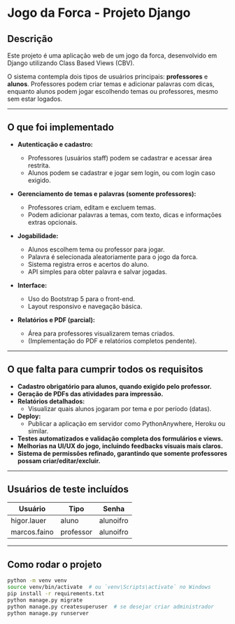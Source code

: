 # Jogo da Forca - Projeto Django

## Descrição

Este projeto é uma aplicação web de um jogo da forca, desenvolvido em Django utilizando Class Based Views (CBV). 

O sistema contempla dois tipos de usuários principais: **professores** e **alunos**. Professores podem criar temas e adicionar palavras com dicas, enquanto alunos podem jogar escolhendo temas ou professores, mesmo sem estar logados.

---

## O que foi implementado

- **Autenticação e cadastro:**  
  - Professores (usuários staff) podem se cadastrar e acessar área restrita.  
  - Alunos podem se cadastrar e jogar sem login, ou com login caso exigido.

- **Gerenciamento de temas e palavras (somente professores):**  
  - Professores criam, editam e excluem temas.  
  - Podem adicionar palavras a temas, com texto, dicas e informações extras opcionais.

- **Jogabilidade:**  
  - Alunos escolhem tema ou professor para jogar.  
  - Palavra é selecionada aleatoriamente para o jogo da forca.  
  - Sistema registra erros e acertos do aluno.  
  - API simples para obter palavra e salvar jogadas.

- **Interface:**  
  - Uso do Bootstrap 5 para o front-end.  
  - Layout responsivo e navegação básica.

- **Relatórios e PDF (parcial):**  
  - Área para professores visualizarem temas criados.  
  - (Implementação do PDF e relatórios completos pendente).

---

## O que falta para cumprir todos os requisitos

- **Cadastro obrigatório para alunos, quando exigido pelo professor.**  
- **Geração de PDFs das atividades para impressão.**  
- **Relatórios detalhados:**  
  - Visualizar quais alunos jogaram por tema e por período (datas).  
- **Deploy:**  
  - Publicar a aplicação em servidor como PythonAnywhere, Heroku ou similar.  
- **Testes automatizados e validação completa dos formulários e views.**  
- **Melhorias na UI/UX do jogo, incluindo feedbacks visuais mais claros.**  
- **Sistema de permissões refinado, garantindo que somente professores possam criar/editar/excluir.**

---

## Usuários de teste incluídos

| Usuário       | Tipo      | Senha       |
| ------------- | --------- | ----------- |
| higor.lauer   | aluno     | alunoifro   |
| marcos.faino  | professor | alunoifro   |

---

## Como rodar o projeto

```bash
python -m venv venv
source venv/bin/activate  # ou `venv\Scripts\activate` no Windows
pip install -r requirements.txt
python manage.py migrate
python manage.py createsuperuser  # se desejar criar administrador
python manage.py runserver
